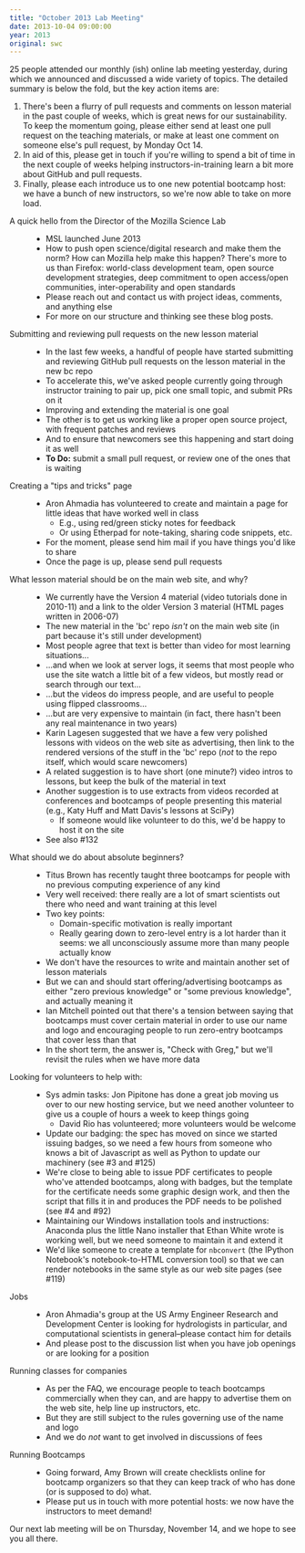 ```yaml
---
title: "October 2013 Lab Meeting"
date: 2013-10-04 09:00:00
year: 2013
original: swc
---
```

<p>
  25 people attended our monthly (ish) online lab meeting yesterday,
  during which we announced and discussed a wide variety of topics.
  The detailed summary is below the fold,
  but the key action items are:
</p>
<ol>
  <li>There's been a flurry of pull requests and comments on lesson material in the past couple of weeks, which is great news for our sustainability. To keep the momentum going, please either send at least one pull request on the teaching materials, or make at least one comment on someone else's pull request, by Monday Oct 14.</li>
  <li>In aid of this, please get in touch if you're willing to spend a bit of time in the next couple of weeks helping instructors-in-training learn a bit more about GitHub and pull requests.</li>
  <li>Finally, please each introduce us to one new potential bootcamp host: we have a bunch of new instructors, so we're now able to take on more load.</li>
</ol>
<dl>

  <dt>A quick hello from the Director of the Mozilla Science Lab</dt>
  <dd>
    <ul>
      <li>MSL launched June 2013</li>
      <li>How to push open science/digital research and make them the norm? How can Mozilla help make this happen?  There's more to us than Firefox: world-class development team, open source development strategies, deep commitment to open access/open communities, inter-operability and open standards</li>
      <li>Please reach out and contact us with project ideas, comments, and anything else</li>
      <li>For more on our structure and thinking see these blog posts.</li>
    </ul>
  </dd>

  <dt>Submitting and reviewing pull requests on the new lesson material</dt>
  <dd>
    <ul>
      <li>In the last few weeks, a handful of people have started submitting and reviewing GitHub pull requests on the lesson material in the new bc repo</li>
      <li>To accelerate this, we've asked people currently going through instructor training to pair up, pick one small topic, and submit PRs on it</li>
      <li>Improving and extending the material is one goal</li>
      <li>The other is to get us working like a proper open source project, with frequent patches and reviews</li>
      <li>And to ensure that newcomers see this happening and start doing it as well</li>
      <li><strong>To Do:</strong> submit a small pull request, or review one of the ones that is waiting</li>
    </ul>
  </dd>

  <dt>Creating a "tips and tricks" page</dt>
  <dd>
    <ul>
      <li>Aron Ahmadia has volunteered to create and maintain a page for little ideas that have worked well in class
	<ul>
	  <li>E.g., using red/green sticky notes for feedback</li>
	  <li>Or using Etherpad for note-taking, sharing code snippets, etc.</li>
	</ul>
      </li>
      <li>For the moment, please send him mail if you have things you'd like to share</li>
      <li>Once the page is up, please send pull requests</li>
    </ul>
  </dd>

  <dt>What lesson material should be on the main web site, and why?</dt>
  <dd>
    <ul>
      <li>We currently have the Version 4 material (video tutorials done in 2010-11) and a link to the older Version 3 material (HTML pages written in 2006-07)</li>
      <li>The new material in the 'bc' repo <em>isn't</em> on the main web site (in part because it's still under development)</li>
      <li>Most people agree that text is better than video for most learning situations...</li>
      <li>...and when we look at server logs, it seems that most people who use the site watch a little bit of a few videos, but mostly read or search through our text...</li>
      <li>...but the videos do impress people, and are useful to people using flipped classrooms...</li>
      <li>...but are very expensive to maintain (in fact, there hasn't been any real maintenance in two years)</li>
      <li>Karin Lagesen suggested that we have a few very polished lessons with videos on the web site as advertising, then link to the rendered versions of the stuff in the 'bc' repo (<em>not</em> to the repo itself, which would scare newcomers)</li>
      <li>A related suggestion is to have short (one minute?) video intros to lessons, but keep the bulk of the material in text</li>
      <li>Another suggestion is to use extracts from videos recorded at conferences and bootcamps of people presenting this material (e.g., Katy Huff and Matt Davis's lessons at SciPy)
	<ul>
	  <li>If someone would like volunteer to do this, we'd be happy to host it on the site</li>
	</ul>
      </li>
      <li>See also #132</li>
    </ul>
  </dd>

  <dt>What should we do about absolute beginners?</dt>
  <dd>
    <ul>
      <li>Titus Brown has recently taught three bootcamps for people with no previous computing experience of any kind</li>
      <li>Very well received: there really are a lot of smart scientists out there who need and want training at this level</li>
      <li>Two key points:
	<ul>
	  <li>Domain-specific motivation is really important</li>
	  <li>Really gearing down to zero-level entry is a lot harder than it seems: we all unconsciously assume more than many people actually know</li>
	</ul>
      </li>
      <li>We don't have the resources to write and maintain another set of lesson materials</li>
      <li>But we can and should start offering/advertising bootcamps as either "zero previous knowledge" or "some previous knowledge", and actually meaning it</li>
      <li>Ian Mitchell pointed out that there's a tension between saying that bootcamps must cover certain material in order to use our name and logo and encouraging people to run zero-entry bootcamps that cover less than that</li>
      <li>In the short term, the answer is, "Check with Greg," but we'll revisit the rules when we have more data</li>
    </ul>
  </dd>

  <dt>Looking for volunteers to help with:</dt>
  <dd>
    <ul>
      <li>Sys admin tasks: Jon Pipitone has done a great job moving us over to our new hosting service, but we need another volunteer to give us a couple of hours a week to keep things going
	<ul>
	  <li>David Rio has volunteered; more volunteers would be welcome</li>
	</ul>
      </li>
      <li>Update our badging: the spec has moved on since we started issuing badges, so we need a few hours from someone who knows a bit of Javascript as well as Python to update our machinery (see #3 and #125)</li>
      <li>We're close to being able to issue PDF certificates to people who've attended bootcamps, along with badges, but the template for the certificate needs some graphic design work, and then the script that fills it in and produces the PDF needs to be polished (see #4 and #92)</li>
      <li>Maintaining our Windows installation tools and instructions: Anaconda plus the little Nano installer that Ethan White wrote is working well, but we need someone to maintain it and extend it</li>
      <li>We'd like someone to create a template for <code>nbconvert</code> (the IPython Notebook's notebook-to-HTML conversion tool) so that we can render notebooks in the same style as our web site pages (see #119)</li>
    </ul>
  </dd>

  <dt>Jobs</dt>
  <dd>
    <ul>
      <li>Aron Ahmadia's group at the US Army Engineer Research and Development Center is looking for hydrologists in particular, and computational scientists in general–please contact him for details</li>
      <li>And please post to the discussion list when you have job openings or are looking for a position</li>
    </ul>
  </dd>

  <dt>Running classes for companies</dt>
  <dd>
    <ul>
      <li>As per the FAQ, we encourage people to teach bootcamps commercially when they can, and are happy to advertise them on the web site, help line up instructors, etc.</li>
      <li>But they are still subject to the rules governing use of the name and logo</li>
      <li>And we do <em>not</em> want to get involved in discussions of fees</li>
    </ul>
  </dd>

  <dt>Running Bootcamps</dt>
  <dd>
    <ul>
      <li>Going forward, Amy Brown will create checklists online for bootcamp organizers so that they can keep track of who has done (or is supposed to do) what.</li>
      <li>Please put us in touch with more potential hosts: we now have the instructors to meet demand!</li>
    </ul>
  </dd>

</dl>

<p>Our next lab meeting will be on Thursday, November 14, and we hope to see you all there.</p>
